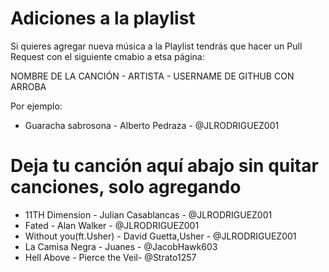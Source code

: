 # Adiciones a la playlist
Si quieres agregar nueva música a la Playlist tendrás que hacer un Pull Request con el siguiente cmabio a etsa página:

NOMBRE DE LA CANCIÓN - ARTISTA - USERNAME DE GITHUB CON ARROBA

Por ejemplo:
- Guaracha sabrosona - Alberto Pedraza - @JLRODRIGUEZ001


# Deja tu canción aquí abajo sin quitar canciones, solo agregando

- 11TH Dimension - Julian Casablancas - @JLRODRIGUEZ001
- Fated - Alan Walker - @JLRODRIGUEZ001
- Without you(ft.Usher) - David Guetta,Usher - @JLRODRIGUEZ001
- La Camisa Negra - Juanes - @JacobHawk603
- Hell Above - Pierce the Veil- @Strato1257

